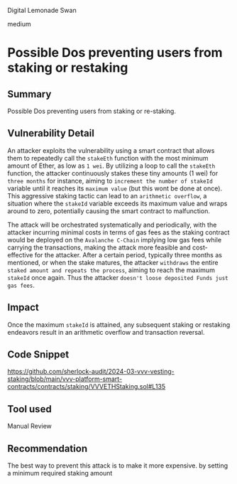 Digital Lemonade Swan

medium

# Possible Dos preventing users from staking or restaking

## Summary
Possible Dos preventing users from staking or re-staking.

## Vulnerability Detail
An attacker exploits the vulnerability using a smart contract that allows them to repeatedly call the `stakeEth` function with the most minimum amount of Ether, as low as `1 wei`. By utilizing a loop to call the `stakeEth` function, the attacker continuously stakes these tiny amounts (1 wei) for `three months` for instance, aiming to `increment the number of stakeId` variable until it reaches its `maximum value` (but this wont be done at once). This aggressive staking tactic can lead to an `arithmetic overflow`, a situation where the `stakeId` variable exceeds its maximum value and wraps around to zero, potentially causing the smart contract to malfunction.

The attack will be orchestrated systematically and periodically, with the attacker incurring minimal costs in terms of gas fees as the staking contract would be deployed on the `Avalanche C-Chain` implying low gas fees while carrying the transactions, making the attack more feasible and cost-effective for the attacker.  After a certain period, typically three months as mentioned, or when the stake matures, the attacker `withdraws` the entire `staked amount and repeats the process`, aiming to reach the maximum `stakeId` once again. Thus the attacker `doesn't loose deposited Funds just gas fees`.

## Impact
Once the maximum `stakeId` is attained, any subsequent staking or restaking endeavors result in an arithmetic overflow and transaction reversal.

## Code Snippet
https://github.com/sherlock-audit/2024-03-vvv-vesting-staking/blob/main/vvv-platform-smart-contracts/contracts/staking/VVVETHStaking.sol#L135

## Tool used

Manual Review

## Recommendation
The best way to prevent this attack is to make it more expensive. by setting a minimum  required staking amount